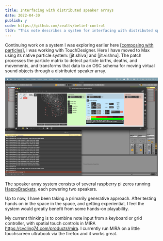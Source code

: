 ```yaml
---
title: Interfacing with distributed speaker arrays
date: 2022-04-30
publish: y
code: https://github.com/zealtv/belief-control
tldr: "This note describes a system for interfacing with distributed speaker arrays, building upon previous work with composing with particles. It details using Max's native particle system and processing the particle matrix to control virtual sound objects, as well as plans to incorporate hands-on playability with keyboard/grid controller input and spatial touch controls in MIRA."
---
```


Continuing work on a system I was exploring earlier here  \[[composing with particles](composing%20with%20particles.md)], I was working with TouchDesigner.  Here I have moved to Max using its native particle system: \[jit.shiva] and \[jit.vishnu].  The patch processes the particle matrix to detect particle births, deaths, and movements, and transforms that data to an OSC schema for moving virtual sound objects through a distributed speaker array. 

![](../files/bs-m4l-development.png)


The speaker array system consists of several raspberry pi zeros running  [HappyBrackets](https://www.happybrackets.net/wp/), each powering two speakers.

Up to now, I have been taking a primarily generative approach. 
 After testing hands on in the space in the space, and getting  experiential, I feel the system would greatly benefit from some hands-on playability.  
 
 My current thinking is to combine note input from a keyboard or grid controller, with spatial touch controls in MIRA https://cycling74.com/products/mira.  I currently run MIRA on a little touchscreen ultrabook via the firefox and it works great.
